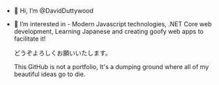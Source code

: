 - 👋 Hi, I’m @DavidDuttywood
- 👀 I’m interested in - Modern Javascript technologies, .NET Core web development, Learning Japanese and creating goofy web apps to facilitate it!


  どうぞよろしくお願いいたします。
  
  This GitHub is not a portfolio, It's a dumping ground where all of my beautiful ideas go to die.

